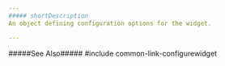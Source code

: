 ```yaml
---
##### shortDescription
An object defining configuration options for the widget.

---
```

#####See Also#####
#include common-link-configurewidget